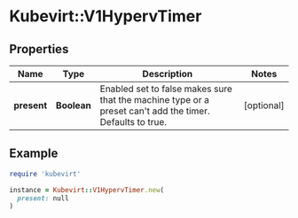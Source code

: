 # Kubevirt::V1HypervTimer

## Properties

| Name | Type | Description | Notes |
| ---- | ---- | ----------- | ----- |
| **present** | **Boolean** | Enabled set to false makes sure that the machine type or a preset can&#39;t add the timer. Defaults to true. | [optional] |

## Example

```ruby
require 'kubevirt'

instance = Kubevirt::V1HypervTimer.new(
  present: null
)
```


